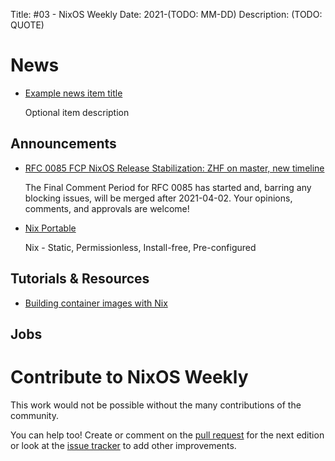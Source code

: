 Title: #03 - NixOS Weekly
Date: 2021-(TODO: MM-DD)
Description: (TODO: QUOTE)

# News

- [Example news item title](http://example.com)

  Optional item description

## Announcements

- [RFC 0085 FCP NixOS Release Stabilization: ZHF on master, new timeline](https://github.com/NixOS/rfcs/pull/85)

  The Final Comment Period for RFC 0085 has started and, barring any blocking issues, will be merged after 2021-04-02. Your opinions, comments, and approvals are welcome!

- [Nix Portable](https://github.com/DavHau/nix-portable)

  Nix - Static, Permissionless, Install-free, Pre-configured

## Tutorials & Resources

- [Building container images with Nix](https://thewagner.net/blog/2021/02/25/building-container-images-with-nix/)

## Jobs

# Contribute to NixOS Weekly

This work would not be possible without the many contributions of the community.

You can help too! Create or comment on the [pull request](https://github.com/NixOS/nixos-weekly/pulls)
for the next edition or look at the
[issue tracker](https://github.com/NixOS/nixos-weekly/issues) to add other improvements.

